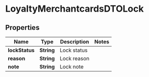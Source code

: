 
# LoyaltyMerchantcardsDTOLock

## Properties
Name | Type | Description | Notes
------------ | ------------- | ------------- | -------------
**lockStatus** | **String** | Lock status | 
**reason** | **String** | Lock reason | 
**note** | **String** | Lock note | 



